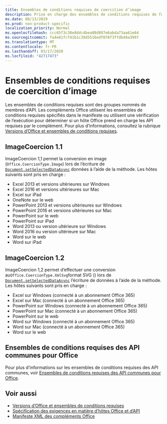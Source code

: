```yaml
---
title: Ensembles de conditions requises de coercition d’image
description: Prise en charge des ensembles de conditions requises de forçage d’image avec des compléments Office dans Excel, PowerPoint et Word.
ms.date: 08/13/2019
ms.prod: non-product-specific
localization_priority: Normal
ms.openlocfilehash: ccc65f3c38e8ddc4bea88d897e6abda73aa61e64
ms.sourcegitcommit: fa4e81fcf41b1c39d5516edf078f3ffdbd4a3997
ms.translationtype: MT
ms.contentlocale: fr-FR
ms.lasthandoff: 03/17/2020
ms.locfileid: "42717473"
---
```

# <a name="image-coercion-requirement-sets"></a>Ensembles de conditions requises de coercition d’image

Les ensembles de conditions requises sont des groupes nommés de membres d’API. Les compléments Office utilisent les ensembles de conditions requises spécifiés dans le manifeste ou utilisent une vérification de l’exécution pour déterminer si un hôte Office prend en charge les API requises par le complément. Pour plus d’informations, consultez la rubrique [Versions d’Office et ensembles de conditions requises](../../develop/office-versions-and-requirement-sets.md).

## <a name="imagecoercion-11"></a>ImageCoercion 1.1

ImageCoercion 1,1 permet la conversion en image (`Office.CoercionType.Image`) lors de l’écriture de [`Document.setSelectedDataAsync`](/javascript/api/office/office.document#setselecteddataasync-data--options--callback-) données à l’aide de la méthode. Les hôtes suivants sont pris en charge :

- Excel 2013 et versions ultérieures sur Windows
- Excel 2016 et versions ultérieures sur Mac
- Excel sur iPad
- OneNote sur le web
- PowerPoint 2013 et versions ultérieures sur Windows
- PowerPoint 2016 et versions ultérieures sur Mac
- PowerPoint sur le web
- PowerPoint sur iPad
- Word 2013 ou version ultérieure sur Windows
- Word 2016 ou version ultérieure sur Mac
- Word sur le web
- Word sur iPad

## <a name="imagecoercion-12"></a>ImageCoercion 1.2

ImageCoercion 1,2 permet d’effectuer une conversion au`Office.CoercionType.XmlSvg`format SVG () lors de [`Document.setSelectedDataAsync`](/javascript/api/office/office.document#setselecteddataasync-data--options--callback-) l’écriture de données à l’aide de la méthode. Les hôtes suivants sont pris en charge :

- Excel sur Windows (connecté à un abonnement Office 365)
- Excel sur Mac (connecté à un abonnement Office 365)
- PowerPoint sur Windows (connecté à un abonnement Office 365)
- PowerPoint sur Mac (connecté à un abonnement Office 365)
- PowerPoint sur le web
- Word sur Windows (connecté à un abonnement Office 365)
- Word sur Mac (connecté à un abonnement Office 365)
- Word sur le web

## <a name="office-common-api-requirement-sets"></a>Ensembles de conditions requises des API communes pour Office

Pour plus d’informations sur les ensembles de conditions requises des API communes, voir [Ensembles de conditions requises des API communes pour Office](office-add-in-requirement-sets.md).

## <a name="see-also"></a>Voir aussi

- [Versions d’Office et ensembles de conditions requises](../../develop/office-versions-and-requirement-sets.md)
- [Spécification des exigences en matière d’hôtes Office et d’API](../../develop/specify-office-hosts-and-api-requirements.md)
- [Manifeste XML des compléments Office](../../develop/add-in-manifests.md)
